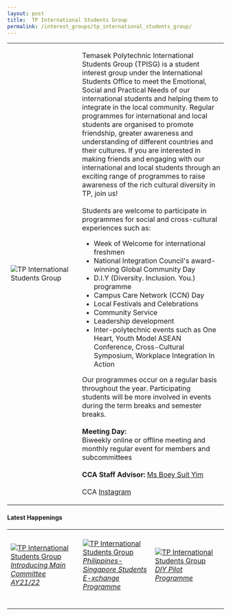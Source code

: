 ```yaml
---
layout: post
title:  TP International Students Group
permalink: /interest_groups/tp_international_students_group/
---
```


<div>
    <table>
        <tr>
            <td style="width:33%"><image src="{{site.baseurl}}/images/CCA_tp_international_students_group.jpg" style="display:block;margin-left:auto;margin-right:auto;" alt="TP International Students Group"></image></td>
            <td>
                <p>
                    Temasek Polytechnic International Students Group (TPISG) is a student interest group under the International Students Office to meet the Emotional, Social and Practical Needs of our international students and helping them to integrate in the local community. Regular programmes for international and local students are organised to promote friendship, greater awareness and understanding of different countries and their cultures. If you are interested in making friends and engaging with our international and local students through an exciting range of programmes to raise awareness of the rich cultural diversity in TP, join us!<br>
                    <br>
                    Students are welcome to participate in programmes for social and cross-cultural experiences such as:<br>
                </p>
                    <ul>
                        <li>Week of Welcome for international freshmen</li>
                        <li>National Integration Council's award-winning Global Community Day</li>
                        <li>D.I.Y (Diversity. Inclusion. You.) programme</li>
                        <li>Campus Care Network (CCN) Day</li>
                        <li>Local Festivals and Celebrations</li>
                        <li>Community Service</li>
                        <li>Leadership development</li>
                        <li>Inter-polytechnic events such as One Heart, Youth Model ASEAN Conference, Cross-Cultural Symposium, Workplace Integration In Action</li>
                    </ul>
                <p>
                    Our programmes occur on a regular basis throughout the year. Participating students will be more involved in events during the term breaks and semester breaks.<br>
                    <br>
                    <b>Meeting Day:</b><br>
                    Biweekly online or offline meeting and monthly regular event for members and subcommittees<br>
                    <br>
                    <b>CCA Staff Advisor:</b> <a href="mailto:suityim@tp.edu.sg">Ms Boey Suit Yim</a><br>
                    <br>
                    CCA <a href="https://www.instagram.com/tpisg">Instagram</a>
                </p>
            </td>
        </tr>
    </table>
</div>

#### Latest Happenings

<div>
    <table>
        <tr>
            <td style="width:33%"><br>
                <a href="https://www.instagram.com/p/CPAzcyPnBlI/">
                    <image src="{{site.baseurl}}/images/CCA-tpisg-ig4.png" style="display:block;margin-left:auto;margin-right:auto;" alt="TP International Students Group">
                    <h6 style="margin-top:0%">Introducing Main Committee AY21/22</h6>
                    </image>
                </a>
            </td>
            <td style="width:33%"><br>
                <a href="https://www.instagram.com/p/COQGStnHLTC/">
                    <image src="{{site.baseurl}}/images/CCA-tpisg-ig5.png" style="display:block;margin-left:auto;margin-right:auto;" alt="TP International Students Group">
                    <h6 style="margin-top:0%">Philippines-Singapore Students E-xchange Programme </h6>
                    </image>
                </a>
            </td>
            <td style="width:33%"><br>
                <a href="https://www.instagram.com/p/CFcF7NjH5dE/">
                    <image src="{{site.baseurl}}/images/CCA-tpisg_IG3.jpg" style="display:block;margin-left:auto;margin-right:auto;" alt="TP International Students Group">
                    <h6 style="margin-top:0%">DIY Pilot Programme</h6>
                    </image>
                </a>
            </td>
        </tr>
    </table>
</div>
